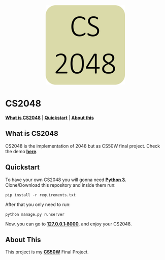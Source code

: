 <div align="center">
    <img alt="CS2048 Logo" src="game/static/assets/favicon.png" width="250">
</div>

# CS2048

[**What is CS2048**](#What-is-CS2048)
| [**Quickstart**](#Quickstart)
| [**About this**](#About-This)

## What is CS2048
CS2048 is the implementation of 2048 but as CS50W final project. Check the demo [**here**](https://youtu.be/ltgBTDefeiE).

## Quickstart
To have your own CS2048 you will gonna need [**Python 3**](https://www.python.org).<br>
Clone/Download this repository and inside them run:

    pip install -r requirements.txt

After that you only need to run:

    python manage.py runserver

Now, you can go to [**127.0.0.1:8000**](http://127.0.0.1:8000), and enjoy your CS2048.

## About This

This project is my [**CS50W**](https://www.edx.org/course/cs50s-web-programming-with-python-and-javascript) Final Project.
